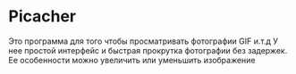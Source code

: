 # Picacher
Это программа для того чтобы просматривать фотографии GIF и.т.д
У нее простой интерфейс и быстрая прокрутка фотографии без задержек.
Ее особенности можно увеличить или уменьшить изображение 
